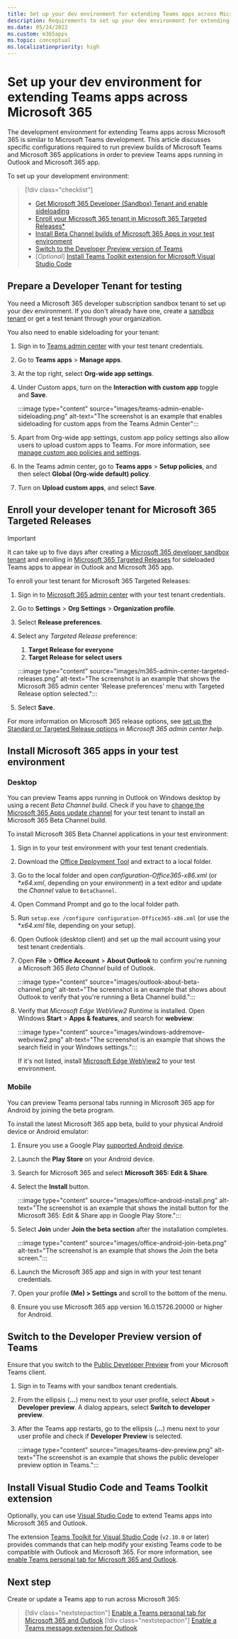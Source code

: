 ```yaml
---
title: Set up your dev environment for extending Teams apps across Microsoft 365
description: Requirements to set up your dev environment for extending Teams apps across Microsoft 365. Know configurations required to run builds of Microsoft Teams and Microsoft Microsoft 365 applications.
ms.date: 05/24/2022
ms.custom: m365apps
ms.topic: conceptual
ms.localizationpriority: high
---
```

# Set up your dev environment for extending Teams apps across Microsoft 365

The development environment for extending Teams apps across Microsoft 365 is similar to Microsoft Teams development. This article discusses specific configurations required to run preview builds of Microsoft Teams and Microsoft 365 applications in order to preview Teams apps running in Outlook and Microsoft 365 app.

To set up your development environment:

> [!div class="checklist"]
>
> * [Get Microsoft 365 Developer (Sandbox) Tenant and enable sideloading](#prepare-a-developer-tenant-for-testing)
> * [Enroll your Microsoft 365 tenant in Microsoft 365 Targeted Releases*](#enroll-your-developer-tenant-for-microsoft-365-targeted-releases)
> * [Install Beta Channel builds of Microsoft 365 Apps in your test environment](#install-microsoft-365-apps-in-your-test-environment)
> * [Switch to the Developer Preview version of Teams](#switch-to-the-developer-preview-version-of-teams)
> * [*Optional*] [Install Teams Toolkit extension for Microsoft Visual Studio Code](#install-visual-studio-code-and-teams-toolkit-extension)

## Prepare a Developer Tenant for testing

You need a Microsoft 365 developer subscription sandbox tenant to set up your dev environment. If you don't already have one, create a [sandbox tenant](/office/developer-program/microsoft-365-developer-program-get-started) or get a test tenant through your organization.

You also need to enable sideloading for your tenant:

 1. Sign in to [Teams admin center](https://admin.teams.microsoft.com/dashboard) with your test tenant credentials.

 1. Go to **Teams apps** > **Manage apps**.

 1. At the top right, select **Org-wide app settings**.

 1. Under Custom apps, turn on the **Interaction with custom app** toggle and **Save**.

    :::image type="content" source="images/teams-admin-enable-sideloading.png" alt-text="The screenshot is an example that enables sideloading for custom apps from the Teams Admin Center":::

 1. Apart from Org-wide app settings, custom app policy settings also allow users to upload custom apps to Teams. For more information, see [manage custom app policies and settings](/microsoftteams/teams-custom-app-policies-and-settings#custom-app-policy-and-settings).

 1. In the Teams admin center, go to **Teams apps** > **Setup policies**, and then select **Global (Org-wide default) policy**.

 1. Turn on **Upload custom apps**, and select **Save**.

## Enroll your developer tenant for Microsoft 365 Targeted Releases

> [!IMPORTANT]
> It can take up to five days after creating a [Microsoft 365 developer sandbox tenant](/office/developer-program/microsoft-365-developer-program-get-started) and enrolling in [Microsoft 365 Targeted Releases](#enroll-your-developer-tenant-for-microsoft-365-targeted-releases) for sideloaded Teams apps to appear in Outlook and Microsoft 365 app.

To enroll your test tenant for Microsoft 365 Targeted Releases:

1. Sign in to [Microsoft 365 admin center](https://admin.microsoft.com) with your test tenant credentials.
1. Go to **Settings** > **Org Settings** > **Organization profile**.
1. Select **Release preferences**.
1. Select any *Targeted Release* preference:
    1. **Target Release for everyone**
    1. **Target Release for select users**

    :::image type="content" source="images/m365-admin-center-targeted-releases.png" alt-text="The screenshot is an example that shows the Microsoft 365 admin center 'Release preferences' menu with Targeted Release option selected.":::

1. Select **Save**.

For more information on Microsoft 365 release options, see [set up the Standard or Targeted Release options](/microsoft-365/admin/manage/release-options-in-office-365?view=o365-worldwide&preserve-view=true#targeted-release) in *Microsoft 365 admin center help*.

## Install Microsoft 365 apps in your test environment

### Desktop

You can preview Teams apps running in Outlook on Windows desktop by using a recent *Beta Channel build*. Check if you have to [change the Microsoft 365 Apps update channel](/deployoffice/change-update-channels?WT.mc_id=M365-MVP-5002016) for your test tenant to install an Microsoft 365 Beta Channel build.

To install Microsoft 365 Beta Channel applications in your test environment:

1. Sign in to your test environment with your test tenant credentials.
2. Download the [Office Deployment Tool](https://www.microsoft.com/download/details.aspx?id=49117) and extract to a local folder.
3. Go to the local folder and open *configuration-Office365-x86.xml* (or **x64.xml*, depending on your environment) in a text editor and update the *Channel* value to `BetaChannel`.
4. Open Command Prompt and go to the local folder path.
5. Run `setup.exe /configure configuration-Office365-x86.xml` (or use the **x64.xml* file, depending on your setup).
6. Open Outlook (desktop client) and set up the mail account using your test tenant credentials.
7. Open **File** > **Office Account** > **About Outlook** to confirm you're running a Microsoft 365 *Beta Channel* build of Outlook.

    :::image type="content" source="images/outlook-about-beta-channel.png" alt-text="The screenshot is an example that shows about Outlook to verify that you're running a Beta Channel build.":::

8. Verify that *Microsoft Edge WebView2 Runtime* is installed. Open Windows **Start** > **Apps & features**, and search for **webview**:

    :::image type="content" source="images/windows-addremove-webview2.png" alt-text="The screenshot is an example that shows the search field in your Windows settings.":::

    If it's not listed, install [Microsoft Edge WebView2](https://developer.microsoft.com/microsoft-edge/webview2/) to your test environment.

### Mobile

You can preview Teams personal tabs running in Microsoft 365 app for Android by joining the beta program.

To install the latest Microsoft 365 app beta, build to your physical Android device or Android emulator:

1. Ensure you use a Google Play [supported Android device](https://support.google.com/googleplay/answer/1727131).
1. Launch the **Play Store** on your Android device.
1. Search for Microsoft 365 and select **Microsoft 365: Edit & Share**.
1. Select the **Install** button.

    :::image type="content" source="images/office-android-install.png" alt-text="The screenshot is an example that shows the install button for the Microsoft 365: Edit & Share app in Google Play Store.":::

1. Select **Join** under **Join the beta section** after the installation completes.

    :::image type="content" source="images/office-android-join-beta.png" alt-text="The screenshot is an example that shows the Join the beta screen.":::

1. Launch the Microsoft 365 app and sign in with your test tenant credentials.
1. Open your profile **(Me) > Settings** and scroll to the bottom of the menu.
2. Ensure you use Microsoft 365 app version 16.0.15726.20000 or higher for Android.

## Switch to the Developer Preview version of Teams

Ensure that you switch to the [Public Developer Preview](../resources/dev-preview/developer-preview-intro.md) from your Microsoft Teams client.

1. Sign in to Teams with your sandbox tenant credentials.
1. From the ellipsis (**...**) menu next to your user profile, select **About** > **Developer preview**. A dialog appears, select **Switch to developer preview**.
1. After the Teams app restarts, go to the ellipsis (**...**) menu next to your user profile and check if **Developer Preview** is selected.

    :::image type="content" source="images/teams-dev-preview.png" alt-text="The screenshot is an example that shows the public developer preview option in Teams.":::

## Install Visual Studio Code and Teams Toolkit extension

Optionally, you can use [Visual Studio Code](https://code.visualstudio.com/) to extend Teams apps into Microsoft 365 and Outlook.

The extension [Teams Toolkit for Visual Studio Code](https://aka.ms/teams-toolkit) (`v2.10.0` or later) provides commands that can help modify your existing Teams code to be compatible with Outlook and Microsoft 365. For more information, see [enable Teams personal tab for Microsoft 365 and Outlook](extend-m365-teams-personal-tab.md).

## Next step

Create or update a Teams app to run across Microsoft 365:

> [!div class="nextstepaction"]
> [Enable a Teams personal tab for Microsoft 365 and Outlook](extend-m365-teams-personal-tab.md)
> [!div class="nextstepaction"]
> [Enable a Teams message extension for Outlook](extend-m365-teams-message-extension.md)

